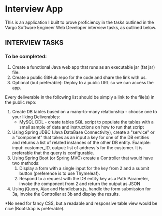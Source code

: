 # Interview App #
This is an application I built to prove proficiency in the tasks outlined in the Vargo Software Engineer Web Developer interview tasks, as outlined below.

## INTERVIEW TASKS ##

### To be completed: ###
1. Create a functional Java web app that runs as an executable jar (fat jar) file.
2. Create a public GitHub repo for the code and share the link with us.
3. Optional (but preferable): Deploy to a public URL so we can access the app.
 
Every deliverable in the following list should be simply a link to the file(s) in the public repo:
1. Create DB tables based on a many-to-many relationship - choose one to your liking
	Deliverables:
	* MySQL DDL - create tables SQL script to populate the tables with a small sample of data and instructions on how to run that script
3. Using Spring JDBC (Java DataBase Connectivity), create a "service" or a "component" that takes as an input a key for one of the DB entities and returns a list of related instances of the other DB entity.
	Example: input: customer_ID, output: list of address's for the customer. It is preferable that the query is configurable.
4. Using Spring Boot (or Spring MVC) create a Controller that would have two methods:
	1. Display a form with a single input for the key from 2 and a submit button (preference is to use Thymeleaf).
	2. Respond to a request with the DB entity key as a Path Parameter, invoke the component from 2 and return the output as JSON
5. Using jQuery, Ajax and Handlebars.js, handle the form submission for 3a, invoke the Controller at 3b and display the results.

*No need for fancy CSS, but a readable and responsive table view would be nice (Bootstrap is preferable).
